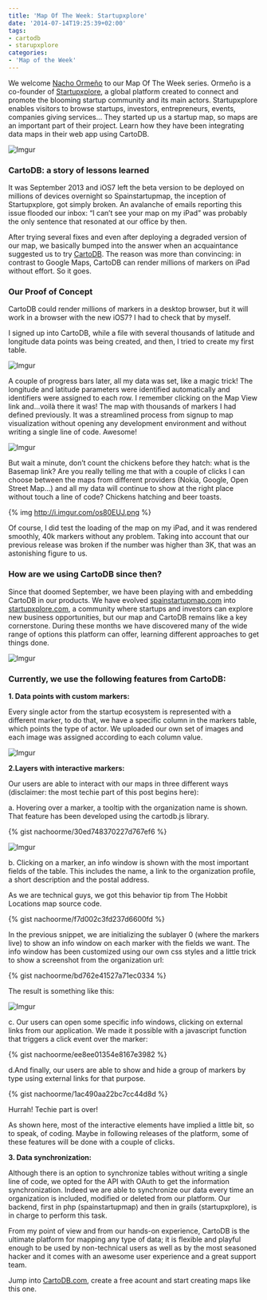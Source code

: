 ```yaml
---
title: 'Map Of The Week: Startupxplore'
date: '2014-07-14T19:25:39+02:00'
tags:
- cartodb
- starupxplore
categories:
- 'Map of the Week'
---
```


We welcome <a href="https://twitter.com/nacho_orme">Nacho Ormeño</a> to our Map Of The Week series. Ormeño is a co-founder of <a href="https://startupxplore.com/">Startupxplore</a>, a global platform created to connect and promote the blooming startup community and its main actors. Startupxplore enables visitors to browse startups, investors, entrepreneurs, events, companies giving services&#8230; They started up us a startup map, so maps are an important part of their project. Learn how they have been integrating data maps in their web app using CartoDB.

<img src="http://i.imgur.com/Ue77DBr.png" alt="Imgur"/>

### CartoDB: a story of lessons learned

It was September 2013 and iOS7 left the beta version to be deployed on millions of devices overnight so Spainstartupmap, the inception of Startupxplore, got simply broken. An avalanche of emails reporting this issue flooded our inbox: “I can’t see your map on my iPad” was probably the only sentence that resonated at our office by then.

After trying several fixes and even after deploying a degraded version of our map, we basically bumped into the answer when an acquaintance suggested us to try <a href="http://cartodb.com/">CartoDB</a>. The reason was more than convincing: in contrast to Google Maps, CartoDB can render millions of markers on iPad without effort. So it goes.

### Our Proof of Concept

CartoDB could render millions of markers in a desktop browser, but it will work in a browser with the new iOS7? I had to check that by myself.

I signed up into CartoDB, while a file with several thousands of latitude and longitude data points was being created, and then, I tried to create my first table.

<img src="http://i.imgur.com/YOsiqC1.png" alt="Imgur"/>

A couple of progress bars later, all my data was set, like a magic trick! The longitude and latitude parameters were identified automatically and identifiers were assigned to each row. I remember clicking on the Map View link and…voilà there it was! The map with thousands of markers I had defined previously. It was a streamlined process from signup to map visualization without opening any development environment and without writing a single line of code. Awesome!

<img src="http://i.imgur.com/aJWEjBr.png" alt="Imgur"/>

But wait a minute, don’t count the chickens before they hatch: what is the Basemap link? Are you really telling me that with a couple of clicks I can choose between the maps from different providers (Nokia, Google, Open Street Map…) and all my data will continue to show at the right place without touch a line of code? Chickens hatching and beer toasts.

{% img http://i.imgur.com/os80EUJ.png %}

Of course, I did test the loading of the map on my iPad, and it was rendered smoothly, 40k markers without any problem. Taking into account that our previous release was broken if the number was higher than 3K, that was an astonishing figure to us.

### How are we using CartoDB since then?

Since that doomed September, we have been playing with and embedding CartoDB in our products. We have evolved <a href="http://www.spainstartupmap.com/">spainstartupmap.com</a> into <a href="https://startupxplore.com/">startupxplore.com</a>, a community where startups and investors can explore new business opportunities, but our map and CartoDB remains like a key cornerstone. During these months we have discovered many of the wide range of options this platform can offer, learning different approaches to get things done.

<img src="http://i.imgur.com/vzeJySn.png" alt="Imgur"/>

### Currently, we use the following features from CartoDB:

**1. Data points with custom markers:**

Every single actor from the startup ecosystem is represented with a different marker, to do that, we have a specific column in the markers table, which points the type of actor. We uploaded our own set of images and each image was assigned according to each column value.

<img src="http://i.imgur.com/3B7vchQ.png" alt="Imgur"/>

**2.Layers with interactive markers:**

Our users are able to interact with our maps in three different ways (disclaimer: the most techie part of this post begins here):

a. Hovering over a marker, a tooltip with the organization name is shown. That feature has been developed using the cartodb.js library.

{% gist nachoorme/30ed748370227d767ef6 %}

<img src="http://i.imgur.com/2ZyPWn5.png" alt="Imgur"/>

b. Clicking on a marker, an info window is shown with the most important fields of the table. This includes the name, a link to the organization profile, a short description and the postal address.

As we are technical guys, we got this behavior tip from The Hobbit Locations map source code.

{% gist nachoorme/f7d002c3fd237d6600fd %}

In the previous snippet, we are initializing the sublayer 0 (where the markers live) to show an info window on each marker with the fields we want. The info window has been customized using our own css styles and a little trick to show a screenshot from the organization url:

{% gist nachoorme/bd762e41527a71ec0334 %}

The result is something like this:

<img src="http://i.imgur.com/EuxeJeP.png" alt="Imgur"/>

c. Our users can open some specific info windows, clicking on external links from our application. We made it possible with a javascript function that triggers a click event over the marker:

{% gist nachoorme/ee8ee01354e8167e3982 %}

d.And finally, our users are able to show and hide a group of markers by type using external links for that purpose.

{% gist nachoorme/1ac490aa22bc7cc44d8d %}

Hurrah! Techie part is over!

As shown here, most of the interactive elements have implied a little bit, so to speak, of coding. Maybe in following releases of the platform, some of these features will be done with a couple of clicks.

**3. Data synchronization:**

Although there is an option to synchronize tables without writing a single line of code, we opted for the API with OAuth to get the information synchronization. Indeed we are able to synchronize our data every time an organization is included, modified or deleted from our platform. Our backend, first in php (spainstartupmap) and then in grails (startupxplore), is in charge to perform this task.

From my point of view and from our hands-on experience, CartoDB is the ultimate platform for mapping any type of data; it is flexible and playful enough to be used by non-technical users as well as by the most seasoned hacker and it comes with an awesome user experience and a great support team.

Jump into <a href="http://cartodb.com/">CartoDB.com</a>, create a free acount and start creating maps like this one.

